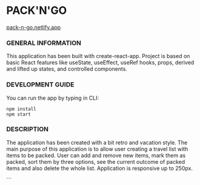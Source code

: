 # PACK'N'GO

[pack-n-go.netlify.app](https://pack-n-go.netlify.app/)

<h3>GENERAL INFORMATION</h3>
<p>This application has been built with create-react-app. Project is based on basic React features like useState, useEffect, useRef hooks, props, derived and lifted up states, and controlled components.</p>

<h3>DEVELOPMENT GUIDE</h3>
<p>You can run the app by typing in CLI:</p>

```
npm install
npm start
```

<h3>DESCRIPTION</h3>
<p>
The application has been created with a bit retro and vacation style. The main purpose of this application is to allow user creating a travel list with items to be packed. User can add and remove new items, mark them as packed, sort them by three options, see the current outcome of packed items and also delete the whole list. Application is responsive up to 250px.
</p>
```
